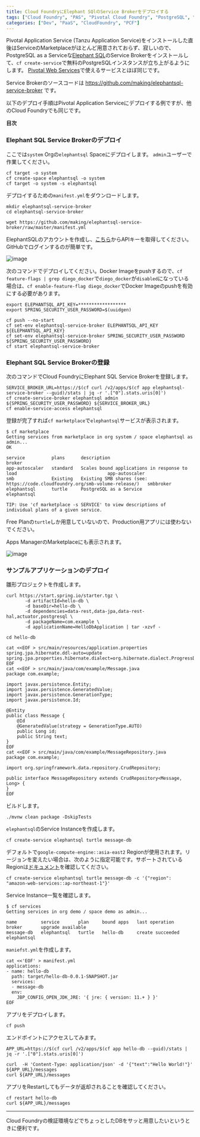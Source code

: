 ```yaml
---
title: Cloud FoundryにElephant SQlのService Brokerをデプロイする
tags: ["Cloud Foundry", "PAS", "Pivotal Cloud Foundry", "PostgreSQL", "Service Broker"]
categories: ["Dev", "PaaS", "CloudFoundry", "PCF"]
---
```


Pivotal Application Service (Tanzu Application Service)をインストールした直後はServiceのMarketplaceがほとんど用意されておらず、寂しいので、
PostgreSQL as a Serviceな[Elephant SQL](https://www.elephantsql.com/)のService Brokerをインストールして、`cf create-service`で無料のPostgreSQLインスタンスが立ち上がるようにします。 [Pivotal Web Services](https://run.pivotal.io)で使えるサービスとほぼ同じです。

Service Brokerのソースコードは https://github.com/making/elephantsql-service-broker です。

以下のデプロイ手順はPivotal Application Serviceにデプロイする例ですが、他のCloud Foundryでも同じです。

**目次**

<!-- toc -->

### Elephant SQL Service Brokerのデプロイ

ここでは`system` Orgの`elephantsql` Spaceにデプロイします。
`admin`ユーザーで作業してください。

```
cf target -o system
cf create-space elephantsql -o system
cf target -o system -s elephantsql
```

デプロイするための`manifest.yml`をダウンロードします。

```
mkdir elephantsql-service-broker
cd elephantsql-service-broker 

wget https://github.com/making/elephantsql-service-broker/raw/master/manifest.yml
```

ElephantSQLのアカウントを作成し、[こちら](https://customer.elephantsql.com/apikeys)からAPIキーを取得してください。
GitHubでログインするのが簡単です。

![image](https://user-images.githubusercontent.com/106908/81426538-4d857280-9194-11ea-98d5-5fb76ca0bfd7.png)

次のコマンドでデプロイしてください。Docker Imageをpushするので、`cf feature-flags | grep diego_docker`で`diego_docker`が`disabled`になっている場合は、`cf enable-feature-flag diego_docker`でDocker Imageのpushを有効にする必要があります。

```
export ELEPHANTSQL_API_KEY=******************
export SPRING_SECURITY_USER_PASSWORD=$(uuidgen)

cf push --no-start
cf set-env elephantsql-service-broker ELEPHANTSQL_API_KEY ${ELEPHANTSQL_API_KEY}
cf set-env elephantsql-service-broker SPRING_SECURITY_USER_PASSWORD ${SPRING_SECURITY_USER_PASSWORD}
cf start elephantsql-service-broker
```

### Elephant SQL Service Brokerの登録

次のコマンドでCloud FoundryにElephant SQL Service Brokerを登録します。

```
SERVICE_BROKER_URL=https://$(cf curl /v2/apps/$(cf app elephantsql-service-broker --guid)/stats | jq -r '.["0"].stats.uris[0]')
cf create-service-broker elephantsql admin ${SPRING_SECURITY_USER_PASSWORD} ${SERVICE_BROKER_URL}
cf enable-service-access elephantsql
```

登録が完了すれば`cf marketplace`で`elephantsql`サービスが表示されます。

```
$ cf marketplace
Getting services from marketplace in org system / space elephantsql as admin...
OK

service          plans      description                                                                    broker
app-autoscaler   standard   Scales bound applications in response to load                                  app-autoscaler
smb              Existing   Existing SMB shares (see: https://code.cloudfoundry.org/smb-volume-release/)   smbbroker
elephantsql      turtle     PostgreSQL as a Service                                                        elephantsql

TIP: Use 'cf marketplace -s SERVICE' to view descriptions of individual plans of a given service.
```

Free Planの`turtle`しか用意していないので、Production用アプリには使わないでください。

Apps ManagerのMarketplaceにも表示されます。

![image](https://user-images.githubusercontent.com/106908/81420695-49a12280-918b-11ea-8bfd-1c2b619241cd.png)


### サンプルアプリケーションのデプロイ

雛形プロジェクトを作成します。

```
curl https://start.spring.io/starter.tgz \
       -d artifactId=hello-db \
       -d baseDir=hello-db \
       -d dependencies=data-rest,data-jpa,data-rest-hal,actuator,postgresql \
       -d packageName=com.example \
       -d applicationName=HelloDbApplication | tar -xzvf -

cd hello-db

cat <<EOF > src/main/resources/application.properties
spring.jpa.hibernate.ddl-auto=update
spring.jpa.properties.hibernate.dialect=org.hibernate.dialect.ProgressDialect
EOF
cat <<EOF > src/main/java/com/example/Message.java
package com.example;

import javax.persistence.Entity;
import javax.persistence.GeneratedValue;
import javax.persistence.GenerationType;
import javax.persistence.Id;

@Entity
public class Message {
    @Id
    @GeneratedValue(strategy = GenerationType.AUTO)
    public Long id;
    public String text;
}
EOF
cat <<EOF > src/main/java/com/example/MessageRepository.java
package com.example;

import org.springframework.data.repository.CrudRepository;

public interface MessageRepository extends CrudRepository<Message, Long> {
}
EOF
```

ビルドします。

```
./mvnw clean package -DskipTests
```

`elephantsql`のService Instanceを作成します。

```
cf create-service elephantsql turtle message-db
```

デフォルトで`google-compute-engine::asia-east2` Regionが使用されます。リージョンを変えたい場合は、次のように指定可能です。サポートされているRegionは[ドキュメント](https://github.com/making/elephantsql-service-broker)を確認してください。

```
cf create-service elephantsql turtle message-db -c '{"region": "amazon-web-services::ap-northeast-1"}'
```

Service Instance一覧を確認します。

```
$ cf services
Getting services in org demo / space demo as admin...

name         service       plan     bound apps   last operation     broker       upgrade available
message-db   elephantsql   turtle   hello-db     create succeeded   elephantsql  
```

`maniefst.yml`を作成します。

```
cat <<'EOF' > manifest.yml
applications:
- name: hello-db
  path: target/hello-db-0.0.1-SNAPSHOT.jar
  services:
  - message-db
  env:
    JBP_CONFIG_OPEN_JDK_JRE: '{ jre: { version: 11.+ } }'
EOF
```

アプリをデプロイします。

```
cf push
```

エンドポイントにアクセスしてみます。

```
APP_URL=https://$(cf curl /v2/apps/$(cf app hello-db --guid)/stats | jq -r '.["0"].stats.uris[0]')

curl  -H 'Content-Type: application/json' -d '{"text":"Hello World!"}'  ${APP_URL}/messages
curl ${APP_URL}/messages
```

アプリをRestartしてもデータが返却されることを確認してください。

```
cf restart hello-db
curl ${APP_URL}/messages
```

---

Cloud Foundryの検証環境などでちょっとしたDBをサッと用意したいというときに便利です。
